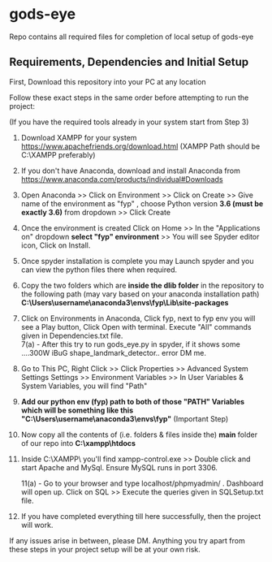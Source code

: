 # gods-eye
Repo contains all required files for completion of local setup of gods-eye

## Requirements, Dependencies and Initial Setup

First, Download this repository into your PC at any location


Follow these exact steps in the same order before attempting to run the project:

(If you have the required tools already in your system start from Step 3)

1. Download XAMPP for your system https://www.apachefriends.org/download.html    (XAMPP Path should be C:\XAMPP preferably)

2. If you don't have Anaconda, download and install Anaconda from https://www.anaconda.com/products/individual#Downloads 

3. Open Anaconda >> Click on Environment >> Click on Create >> Give name of the environment as "fyp" , choose Python version **3.6 (must be exactly 3.6)** from dropdown >> Click Create

4. Once the environment is created Click on Home >> In the "Applications on" dropdown **select "fyp" environment** >> You will see Spyder editor icon, Click on Install.

5. Once spyder installation is complete you may Launch spyder and you can view the python files there when required.

6. Copy the two folders which are **inside the dlib folder** in the repository to the following path (may vary based on your anaconda installation path)
    **C:\Users\username\anaconda3\envs\fyp\Lib\site-packages**

7. Click on Environments in Anaconda, Click fyp, next to fyp env you will see a Play button, Click Open with terminal. Execute "All" commands given in Dependencies.txt file.                  
                  7(a) - After this try to run gods_eye.py in spyder, if it shows some ....300W iBuG shape_landmark_detector.. error DM me.

8. Go to This PC, Right Click >> Click Properties >> Advanced System Settings Settings >> Environment Variables >> In User Variables & System Variables, you will find "Path"

9. **Add our python env (fyp) path to both of those "PATH" Variables which will be something like this "C:\Users\username\anaconda3\envs\fyp"** (Important Step)

10. Now copy all the contents of (i.e. folders & files inside the) **main** folder of our repo into **C:\xampp\htdocs**

11. Inside C:\XAMPP\ you'll find xampp-control.exe >> Double click and start Apache and MySql. Ensure MySQL runs in port 3306. 
      
      11(a) - Go to your browser and type localhost/phpmyadmin/ . Dashboard will open up. Click on SQL >> Execute the queries given in SQLSetup.txt file.
      
12. If you have completed everything till here successfully, then the project will work.


If any issues arise in between, please DM. Anything you try apart from these steps in your project setup will be at your own risk.

